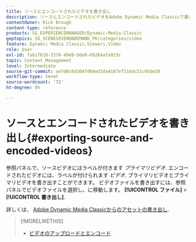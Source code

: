 ```yaml
---
title: ソースとエンコードされたビデオを書き出し
description: ソースとエンコードされたビデオをAdobe Dynamic Media Classicで書き出す方法を説明します。
contentOwner: Rick Brough
content-type: reference
products: SG_EXPERIENCEMANAGER/Dynamic-Media-Classic
geptopics: SG_SCENESEVENONDEMAND_PK/categories/video
feature: Dynamic Media Classic,Viewers,Video
role: User
exl-id: fab1f618-5370-4049-b6e0-69264afa933c
topic: Content Management
level: Intermediate
source-git-commit: ae7d0c6d3047d68ed3da4187ef516dc51c95de30
workflow-type: tm+mt
source-wordcount: '72'
ht-degree: 0%

---
```


# ソースとエンコードされたビデオを書き出し{#exporting-source-and-encoded-videos}

参照パネルで、ソースビデオにはラベルが付きます *プライマリビデオ*. エンコードされたビデオには、ラベルが付けられます *ビデオ*. プライマリビデオとプライマリビデオを書き出すことができます。 ビデオファイルを書き出すには、参照パネルでビデオファイルを選択し、に移動します。 **[!UICONTROL ファイル]** > **[!UICONTROL 書き出し]**.

詳しくは、 [Adobe Dynamic Media Classicからのアセットの書き出し](exporting-assets-from-dmc.md#exporting-assets-from-dmc).

>[!MORELIKETHIS]
>
>* [ビデオのアップロードとエンコード](uploading-encoding-videos.md#uploading_and_encoding_videos)

